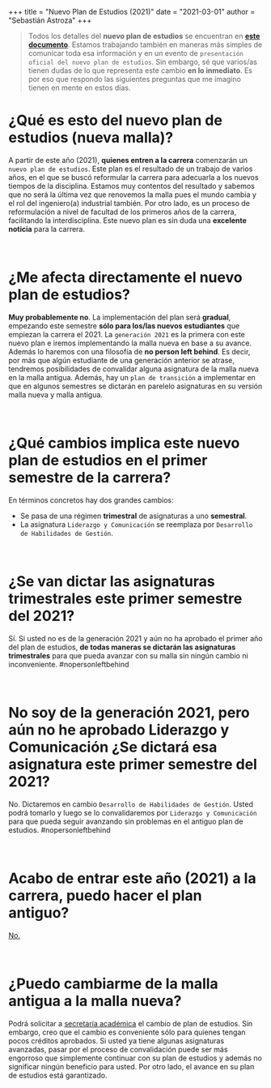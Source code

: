 +++
title = "Nuevo Plan de Estudios (2021)"
date = "2021-03-01"
author = "Sebastián Astroza"
+++

> Todos los detalles del **nuevo plan de estudios** se encuentran en **[este documento](/dirdoc_nuevo_plan.pdf)**. Estamos trabajando también en maneras más simples de comunicar toda esa información y en un evento de `presentación oficial del nuevo plan de estudios`.  Sin embargo, sé que varios/as tienen dudas de lo que representa este cambio **en lo inmediato**. Es por eso que respondo las siguientes preguntas que me imagino tienen en mente en estos días.

# ¿Qué es esto del nuevo plan de estudios (nueva malla)?

A partir de este año (2021), **quienes entren a la carrera** comenzarán un `nuevo plan de estudios`. Este plan es el resultado de un trabajo de varios años, en el que se buscó reformular la carrera para adecuarla a los nuevos tiempos de la disciplina. Estamos muy contentos del resultado y sabemos que no será la última vez que renovemos la malla pues el mundo cambia y el rol del ingeniero(a) industrial también. Por otro lado, es un proceso de reformulación a nivel de facultad de los primeros años de la carrera, facilitando la interdisciplina. Este nuevo plan es sin duda una **excelente noticia** para la carrera. 

&nbsp;    

# ¿Me afecta directamente el nuevo plan de estudios?

**Muy probablemente no**. La implementación del plan será **gradual**, empezando este semestre **sólo para los/las nuevos estudiantes** que empiezan la carrera el 2021. La `generación 2021` es la primera con este nuevo plan e iremos implementando la malla nueva en base a su avance. Además lo haremos con una filosofía de **no person left behind**. Es decir, por más que algún estudiante de una generación anterior se atrase, tendremos posibilidades de convalidar alguna asignatura de la malla nueva en la malla antigua. Además, hay un `plan de transición` a implementar en que en algunos semestres se dictarán en parelelo asignaturas en su versión malla nueva y malla antigua.


&nbsp; 

# ¿Qué cambios implica este nuevo plan de estudios en el primer semestre de la carrera?

En términos concretos hay dos grandes cambios:
- Se pasa de una régimen **trimestral** de asignaturas a uno **semestral**.
- La asignatura `Liderazgo y Comunicación` se reemplaza por `Desarrollo de Habilidades de Gestión`.

&nbsp; 

# ¿Se van dictar las asignaturas trimestrales este primer semestre del 2021?

Sí. Si usted no es de la generación 2021 y aún no ha aprobado el primer año del plan de estudios, **de todas maneras se dictarán las asignaturas trimestrales** para que pueda avanzar con su malla sin ningún cambio ni inconveniente. #nopersonleftbehind

&nbsp; 

# No soy de la generación 2021, pero aún no he aprobado Liderazgo y Comunicación ¿Se dictará esa asignatura este primer semestre del 2021?

No. Dictaremos en cambio `Desarrollo de Habilidades de Gestión`. Usted podrá tomarlo y luego se lo convalidaremos por `Liderazgo y Comunicación` para que pueda seguir avanzando sin problemas en el antiguo plan de estudios. #nopersonleftbehind

&nbsp; 

# Acabo de entrar este año (2021) a la carrera, puedo hacer el plan antiguo?

[No.](/daenerys.jpg) 

&nbsp; 

# ¿Puedo cambiarme de la malla antigua a la malla nueva?

Podrá solicitar a [secretaría académica](http://secad.ing.udec.cl/faq) el cambio de plan de estudios. Sin embargo, creo que el cambio es conveniente sólo para quienes tengan pocos créditos aprobados. Si usted ya tiene algunas asignaturas avanzadas, pasar por el proceso de convalidación puede ser más engorroso que simplemente continuar con su plan de estudios y además no significar ningún beneficio para usted. Por otro lado, el avance en su plan de estudios está garantizado.

